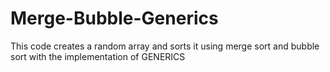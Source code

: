 # Merge-Bubble-Generics

This code creates a random array and sorts it using merge sort and bubble sort with the implementation of GENERICS
